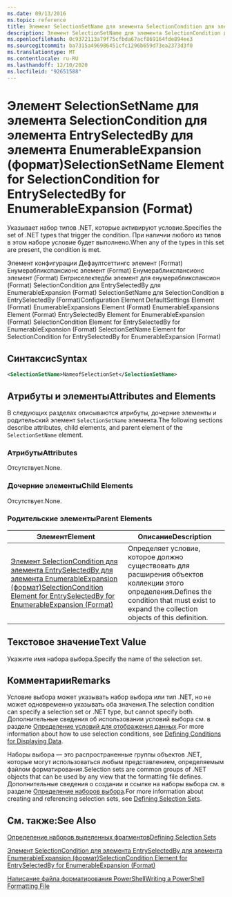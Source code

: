 ```yaml
---
ms.date: 09/13/2016
ms.topic: reference
title: Элемент SelectionSetName для элемента SelectionCondition для элемента EntrySelectedBy для элемента EnumerableExpansion (формат)
description: Элемент SelectionSetName для элемента SelectionCondition для элемента EntrySelectedBy для элемента EnumerableExpansion (формат)
ms.openlocfilehash: 0c9372113a79f75cfbda67acf869164fde894ee3
ms.sourcegitcommit: ba7315a496986451cfc1296b659d73ea2373d3f0
ms.translationtype: MT
ms.contentlocale: ru-RU
ms.lasthandoff: 12/10/2020
ms.locfileid: "92651588"
---
```

# <a name="selectionsetname-element-for-selectioncondition-for-entryselectedby-for-enumerableexpansion-format"></a><span data-ttu-id="ea019-103">Элемент SelectionSetName для элемента SelectionCondition для элемента EntrySelectedBy для элемента EnumerableExpansion (формат)</span><span class="sxs-lookup"><span data-stu-id="ea019-103">SelectionSetName Element for SelectionCondition for EntrySelectedBy for EnumerableExpansion (Format)</span></span>

<span data-ttu-id="ea019-104">Указывает набор типов .NET, которые активируют условие.</span><span class="sxs-lookup"><span data-stu-id="ea019-104">Specifies the set of .NET types that trigger the condition.</span></span> <span data-ttu-id="ea019-105">При наличии любого из типов в этом наборе условие будет выполнено.</span><span class="sxs-lookup"><span data-stu-id="ea019-105">When any of the types in this set are present, the condition is met.</span></span>

<span data-ttu-id="ea019-106">Элемент конфигурации Дефаултсеттингс элемент (Format) Енумерабликспансионс элемент (Format) Енумерабликспансионс элемент (Format) Ентриселектедби элемент для енумерабликспансион (Format) SelectionCondition для EntrySelectedBy для EnumerableExpansion (Format) SelectionSetName для SelectionCondition в EntrySelectedBy (Format)</span><span class="sxs-lookup"><span data-stu-id="ea019-106">Configuration Element DefaultSettings Element (Format) EnumerableExpansions Element (Format) EnumerableExpansions Element (Format) EntrySelectedBy Element for EnumerableExpansion (Format) SelectionCondition Element for EntrySelectedBy for EnumerableExpansion (Format) SelectionSetName Element for SelectionCondition for EntrySelectedBy for EnumerableExpansion (Format)</span></span>

## <a name="syntax"></a><span data-ttu-id="ea019-107">Синтаксис</span><span class="sxs-lookup"><span data-stu-id="ea019-107">Syntax</span></span>

```xml
<SelectionSetName>NameofSelectionSet</SelectionSetName>
```

## <a name="attributes-and-elements"></a><span data-ttu-id="ea019-108">Атрибуты и элементы</span><span class="sxs-lookup"><span data-stu-id="ea019-108">Attributes and Elements</span></span>

<span data-ttu-id="ea019-109">В следующих разделах описываются атрибуты, дочерние элементы и родительский элемент `SelectionSetName` элемента.</span><span class="sxs-lookup"><span data-stu-id="ea019-109">The following sections describe attributes, child elements, and parent element of the `SelectionSetName` element.</span></span>

### <a name="attributes"></a><span data-ttu-id="ea019-110">Атрибуты</span><span class="sxs-lookup"><span data-stu-id="ea019-110">Attributes</span></span>

<span data-ttu-id="ea019-111">Отсутствует.</span><span class="sxs-lookup"><span data-stu-id="ea019-111">None.</span></span>

### <a name="child-elements"></a><span data-ttu-id="ea019-112">Дочерние элементы</span><span class="sxs-lookup"><span data-stu-id="ea019-112">Child Elements</span></span>

<span data-ttu-id="ea019-113">Отсутствует.</span><span class="sxs-lookup"><span data-stu-id="ea019-113">None.</span></span>

### <a name="parent-elements"></a><span data-ttu-id="ea019-114">Родительские элементы</span><span class="sxs-lookup"><span data-stu-id="ea019-114">Parent Elements</span></span>

|<span data-ttu-id="ea019-115">Элемент</span><span class="sxs-lookup"><span data-stu-id="ea019-115">Element</span></span>|<span data-ttu-id="ea019-116">Описание</span><span class="sxs-lookup"><span data-stu-id="ea019-116">Description</span></span>|
|-------------|-----------------|
|[<span data-ttu-id="ea019-117">Элемент SelectionCondition для элемента EntrySelectedBy для элемента EnumerableExpansion (формат)</span><span class="sxs-lookup"><span data-stu-id="ea019-117">SelectionCondition Element for EntrySelectedBy for EnumerableExpansion (Format)</span></span>](./selectioncondition-element-for-entryselectedby-for-enumerableexpansion-format.md)|<span data-ttu-id="ea019-118">Определяет условие, которое должно существовать для расширения объектов коллекции этого определения.</span><span class="sxs-lookup"><span data-stu-id="ea019-118">Defines the condition that must exist to expand the collection objects of this definition.</span></span>|

## <a name="text-value"></a><span data-ttu-id="ea019-119">Текстовое значение</span><span class="sxs-lookup"><span data-stu-id="ea019-119">Text Value</span></span>

<span data-ttu-id="ea019-120">Укажите имя набора выбора.</span><span class="sxs-lookup"><span data-stu-id="ea019-120">Specify the name of the selection set.</span></span>

## <a name="remarks"></a><span data-ttu-id="ea019-121">Комментарии</span><span class="sxs-lookup"><span data-stu-id="ea019-121">Remarks</span></span>

<span data-ttu-id="ea019-122">Условие выбора может указывать набор выбора или тип .NET, но не может одновременно указывать оба значения.</span><span class="sxs-lookup"><span data-stu-id="ea019-122">The selection condition can specify a selection set or .NET type, but cannot specify both.</span></span> <span data-ttu-id="ea019-123">Дополнительные сведения об использовании условий выбора см. в разделе [Определение условий для отображения данных](./defining-conditions-for-displaying-data.md).</span><span class="sxs-lookup"><span data-stu-id="ea019-123">For more information about how to use selection conditions, see [Defining Conditions for Displaying Data](./defining-conditions-for-displaying-data.md).</span></span>

<span data-ttu-id="ea019-124">Наборы выбора — это распространенные группы объектов .NET, которые могут использоваться любым представлением, определяемым файлом форматирования.</span><span class="sxs-lookup"><span data-stu-id="ea019-124">Selection sets are common groups of .NET objects that can be used by any view that the formatting file defines.</span></span> <span data-ttu-id="ea019-125">Дополнительные сведения о создании и ссылке на наборы выбора см. в разделе [Определение наборов выбора](./defining-selection-sets.md).</span><span class="sxs-lookup"><span data-stu-id="ea019-125">For more information about creating and referencing selection sets, see [Defining Selection Sets](./defining-selection-sets.md).</span></span>

## <a name="see-also"></a><span data-ttu-id="ea019-126">См. также:</span><span class="sxs-lookup"><span data-stu-id="ea019-126">See Also</span></span>

[<span data-ttu-id="ea019-127">Определение наборов выделенных фрагментов</span><span class="sxs-lookup"><span data-stu-id="ea019-127">Defining Selection Sets</span></span>](./defining-selection-sets.md)

[<span data-ttu-id="ea019-128">Элемент SelectionCondition для элемента EntrySelectedBy для элемента EnumerableExpansion (формат)</span><span class="sxs-lookup"><span data-stu-id="ea019-128">SelectionCondition Element for EntrySelectedBy for EnumerableExpansion (Format)</span></span>](./selectioncondition-element-for-entryselectedby-for-enumerableexpansion-format.md)

[<span data-ttu-id="ea019-129">Написание файла форматирования PowerShell</span><span class="sxs-lookup"><span data-stu-id="ea019-129">Writing a PowerShell Formatting File</span></span>](./writing-a-powershell-formatting-file.md)

